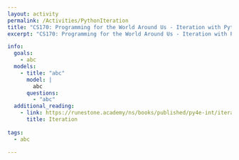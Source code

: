 ```yaml
---
layout: activity
permalink: /Activities/PythonIteration
title: "CS170: Programming for the World Around Us - Iteration with Python"
excerpt: "CS170: Programming for the World Around Us - Iteration with Python"

info:
  goals: 
    - abc
  models:
    - title: "abc"
      model: |
        abc
      questions: 
        - "abc"
  additional_reading:
    - link: https://runestone.academy/ns/books/published/py4e-int/iterations/toctree.html
      title: Iteration
      
tags:
  - abc
  
---
```


